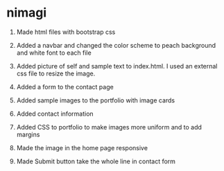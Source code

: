 # nimagi

1. Made html files with bootstrap css

2. Added a navbar and changed the color scheme to peach background and white font to each file

3. Added picture of self and sample text to index.html. I used an external css file to resize the image. 

4. Added a form to the contact page

5. Added sample images to the portfolio with image cards

6. Added contact information

7. Added CSS to portfolio to make images more uniform and to add margins

8. Made the image in the home page responsive

9. Made Submit button take the whole line in contact form
